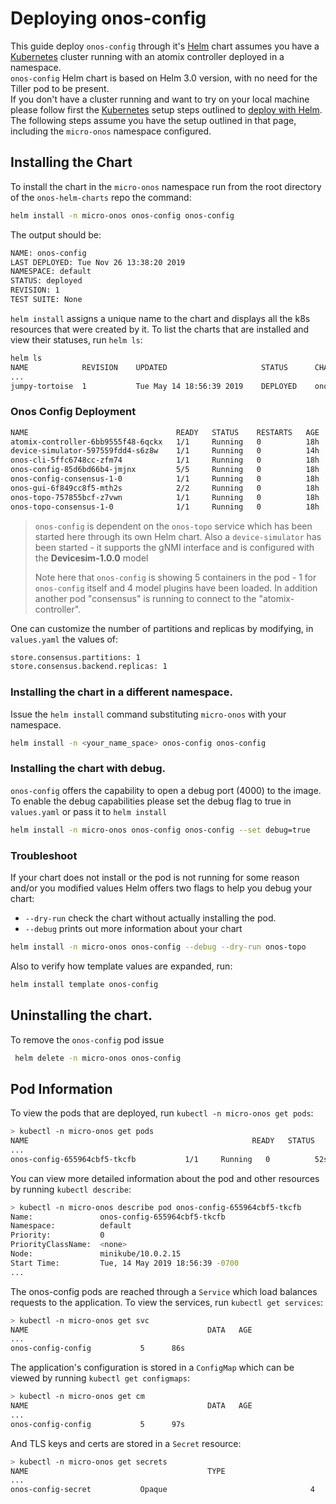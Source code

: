# Deploying onos-config

This guide deploy `onos-config` through it's [Helm] chart assumes you have a [Kubernetes] cluster running 
with an atomix controller deployed in a namespace.  
`onos-config` Helm chart is based on Helm 3.0 version, with no need for the Tiller pod to be present.   
If you don't have a cluster running and want to try on your local machine please follow first 
the [Kubernetes] setup steps outlined to [deploy with Helm](https://docs.onosproject.org/developers/deploy_with_helm/).
The following steps assume you have the setup outlined in that page, including the `micro-onos` namespace configured. 

## Installing the Chart

To install the chart in the `micro-onos` namespace run from the root directory of the `onos-helm-charts` repo the command:
```bash
helm install -n micro-onos onos-config onos-config
```
The output should be:
```bash
NAME: onos-config
LAST DEPLOYED: Tue Nov 26 13:38:20 2019
NAMESPACE: default
STATUS: deployed
REVISION: 1
TEST SUITE: None
```

`helm install` assigns a unique name to the chart and displays all the k8s resources that were
created by it. To list the charts that are installed and view their statuses, run `helm ls`:

```bash
helm ls
NAME          	REVISION	UPDATED                 	STATUS  	CHART                    	APP VERSION	NAMESPACE
...
jumpy-tortoise	1       	Tue May 14 18:56:39 2019	DEPLOYED	onos-config-0.0.1	        0.0.1      	default
```

### Onos Config Deployment

```bash
NAME                                 READY   STATUS    RESTARTS   AGE
atomix-controller-6bb9555f48-6qckx   1/1     Running   0          18h
device-simulator-597559fdd4-s6z8w    1/1     Running   0          14h
onos-cli-5ffc6748cc-zfm74            1/1     Running   0          18h
onos-config-85d6bd66b4-jmjnx         5/5     Running   0          18h
onos-config-consensus-1-0            1/1     Running   0          18h
onos-gui-6f849cc8f5-mth2s            2/2     Running   0          18h
onos-topo-757855bcf-z7vwn            1/1     Running   0          18h
onos-topo-consensus-1-0              1/1     Running   0          18h
```

> `onos-config` is dependent on the `onos-topo` service which has been started here
> through its own Helm chart. Also a `device-simulator` has been started - it
> supports the gNMI interface and is configured with the **Devicesim-1.0.0** model
>
> Note here that `onos-config` is showing 5 containers in the pod - 1 for `onos-config`
> itself and 4 model plugins have been loaded. In addition another pod "consensus"
> is running to connect to the "atomix-controller".  

One can customize the number of partitions and replicas by modifying, in `values.yaml` 
the values of:
```bash 
store.consensus.partitions: 1
store.consensus.backend.replicas: 1
```

### Installing the chart in a different namespace.

Issue the `helm install` command substituting `micro-onos` with your namespace.
```bash
helm install -n <your_name_space> onos-config onos-config
```
### Installing the chart with debug. 
`onos-config` offers the capability to open a debug port (4000) to the image.
To enable the debug capabilities please set the debug flag to true in `values.yaml` or pass it to `helm install`
```bash
helm install -n micro-onos onos-config onos-config --set debug=true
```

### Troubleshoot

If your chart does not install or the pod is not running for some reason and/or you modified values Helm offers two flags to help you
debug your chart: 

* `--dry-run` check the chart without actually installing the pod. 
* `--debug` prints out more information about your chart

```bash
helm install -n micro-onos onos-config --debug --dry-run onos-topo
```
Also to verify how template values are expanded, run:
```bash
helm install template onos-config
```

## Uninstalling the chart.

To remove the `onos-config` pod issue
```bash
 helm delete -n micro-onos onos-config
```
## Pod Information

To view the pods that are deployed, run `kubectl -n micro-onos get pods`:

```bash
> kubectl -n micro-onos get pods
NAME                                                  READY   STATUS    RESTARTS   AGE
...
onos-config-655964cbf5-tkcfb           1/1     Running   0          52s
```

You can view more detailed information about the pod and other resources by running `kubectl describe`:

```bash
> kubectl -n micro-onos describe pod onos-config-655964cbf5-tkcfb
Name:               onos-config-655964cbf5-tkcfb
Namespace:          default
Priority:           0
PriorityClassName:  <none>
Node:               minikube/10.0.2.15
Start Time:         Tue, 14 May 2019 18:56:39 -0700
...
```

The onos-config pods are reached through a `Service` which load balances requests to the application.
To view the services, run `kubectl get services`:

```bash
> kubectl -n micro-onos get svc
NAME                                        DATA   AGE
...
onos-config-config           5      86s
```

The application's configuration is stored in a `ConfigMap` which can be viewed by running
`kubectl get configmaps`:
```bash
> kubectl -n micro-onos get cm
NAME                                        DATA   AGE
...
onos-config-config           5      97s
```

And TLS keys and certs are stored in a `Secret` resource:

```bash
> kubectl -n micro-onos get secrets
NAME                                        TYPE                                  DATA   AGE
...
onos-config-secret           Opaque                                4      109s
```

[Brew]: https://brew.sh/
[Helm]: https://helm.sh/
[Kubernetes]: https://kubernetes.io/
[k8s]: https://kubernetes.io/
[kind]: https://kind.sigs.k8s.io
[NGINX]: https://www.nginx.com/
[ingress]: https://kubernetes.io/docs/concepts/services-networking/ingress/


